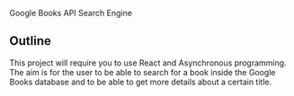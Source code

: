 Google Books API Search Engine

## Outline

This project will require you to use React and Asynchronous programming.
The aim is for the user to be able to search for a book inside the Google Books database and to be able to get more details about a certain title.

